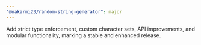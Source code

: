 ```yaml
---
"@nakarmi23/random-string-generator": major
---
```


Add strict type enforcement, custom character sets, API improvements, and modular functionality, marking a stable and enhanced release.
